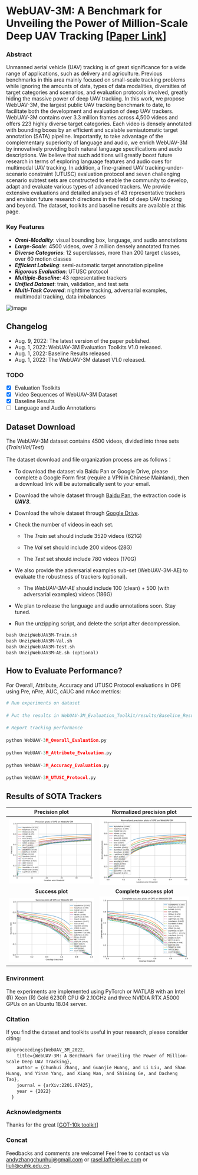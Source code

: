 # WebUAV-3M: A Benchmark for Unveiling the Power of Million-Scale Deep UAV Tracking [[Paper Link](https://arxiv.org/abs/2201.07425)]
### Abstract

Unmanned aerial vehicle (UAV) tracking is of great significance for a wide range of applications, such as delivery and agriculture. Previous benchmarks in this area mainly focused on small-scale tracking problems while ignoring the amounts of data, types of data modalities, diversities of target categories and scenarios, and evaluation protocols involved, greatly hiding the massive power of deep UAV tracking. In this work, we propose WebUAV-3M, the largest public UAV tracking benchmark to date, to facilitate both the development and evaluation of deep UAV trackers. WebUAV-3M contains over 3.3 million frames across 4,500 videos and offers 223 highly diverse target categories. Each video is densely annotated with bounding boxes by an efficient and scalable semiautomatic target annotation (SATA) pipeline. Importantly, to take advantage of the complementary superiority of language and audio, we enrich WebUAV-3M by innovatively providing both natural language specifications and audio descriptions. We believe that such additions will greatly boost future research in terms of exploring language features and audio cues for multimodal UAV tracking. In addition, a fine-grained UAV tracking-under-scenario constraint (UTUSC) evaluation protocol and seven challenging scenario subtest sets are constructed to enable the community to develop, adapt and evaluate various types of advanced trackers. We provide extensive evaluations and detailed analyses of 43 representative trackers and envision future research directions in the field of deep UAV tracking and beyond. The dataset, toolkits and baseline results are available at this page.

### Key Features
- ***Omni-Modality***: visual bounding box, language, and audio annotations
- ***Large-Scale***: 4500 videos, over 3 million densely annotated frames
- ***Diverse Categories***:  12 superclasses, more than 200 target classes, over 60 motion classes
- ***Efficient Labeling***: semi-automatic target annotation pipeline
- ***Rigorous Evaluation***: UTUSC protocol
- ***Multiple-Baseline***: 43 representative trackers
- ***Unified Dataset***: train, validation, and test sets
- ***Multi-Task Covered***: nighttime tracking, adversarial examples, multimodal tracking, data imbalances


![image](https://github.com/983632847/WebUAV-3M/blob/main/imgs/Representative_Videos.png)

## Changelog
- Aug. 9, 2022: The latest version of the paper published.
- Aug. 1, 2022: WebUAV-3M Evaluation Toolkits V1.0 released.
- Aug. 1, 2022: Baseline Results released.
- Aug. 1, 2022: The WebUAV-3M dataset V1.0 released.

### TODO
- [x] Evaluation Toolkits 
- [x] Video Sequences of WebUAV-3M Dataset
- [x] Baseline Results
- [ ] Language and Audio Annotations

## Dataset Download

The WebUAV-3M dataset contains 4500 videos, divided into three sets (*Train*/*Val*/*Test*)

The dataset download and file organization process are as follows：

- To download the dataset via Baidu Pan or Google Drive, please complete a Google Form first (require a VPN in Chinese Mainland), then a download link will be automatically sent to your email.
- Download the whole dataset through [Baidu Pan](https://docs.google.com/forms/d/e/1FAIpQLSe5Usq9VUSGjKollBCI1heln_o6u4SuiMcBRn_FNqp4v2d0Kw/viewform?usp=pp_url), the extraction code is ***UAV3***.
- Download the whole dataset through [Google Drive](https://docs.google.com/forms/d/e/1FAIpQLSe5Usq9VUSGjKollBCI1heln_o6u4SuiMcBRn_FNqp4v2d0Kw/viewform?usp=pp_url).

- Check the number of videos in each set.

  - The *Train* set should include 3520 videos (621G)

  - The *Val* set should include 200 videos (28G)

  - The *Test* set should include 780 videos (170G)

- We also provide the adversarial examples sub-set (WebUAV-3M-AE) to evaluate the robustness of trackers (optional).

  - The *WebUAV-3M-AE* should include 100 (clean) + 500 (with adversarial examples) videos (186G)

- We plan to release the language and audio annotations soon. Stay tuned.

- Run the unzipping script, and delete the script after decompression.

```
bash UnzipWebUAV3M-Train.sh
bash UnzipWebUAV3M-Val.sh
bash UnzipWebUAV3M-Test.sh
bash UnzipWebUAV3M-AE.sh (optional)
```

## How to Evaluate Performance?

For Overall, Attribute, Accuracy and UTUSC Protocol evaluations in OPE using Pre, nPre, AUC, cAUC and mAcc metrics:

```Python
# Run experiments on dataset

# Put the results in WebUAV-3M_Evaluation_Toolkit/results/Baseline_Results

# Report tracking performance

python WebUAV-3M_Overall_Evaluation.py

python WebUAV-3M_Attribute_Evaluation.py

python WebUAV-3M_Accuracy_Evaluation.py

python WebUAV-3M_UTUSC_Protocol.py
```

## Results of SOTA Trackers
|Precision plot|Normalized precision plot|
|:----:|:----:|
|![](./imgs/precision_plots_All.png)|![](./imgs/normalized_precision_plots_All.png)|
|**Success plot**|**Complete success plot**|
|![](./imgs/success_plots_All.png)|![](./imgs/complete_success_plots_All.png)|

### Environment

The experiments are implemented using PyTorch or MATLAB with an Intel (R) Xeon (R) Gold 6230R CPU @ 2.10GHz and three NVIDIA RTX A5000 GPUs on an Ubuntu 18.04 server.


### Citation

If you find the dataset and toolkits useful in your research, please consider citing:

    @inproceedings{WebUAV_3M_2022,
        title={WebUAV-3M: A Benchmark for Unveiling the Power of Million-Scale Deep UAV Tracking},
        author = {Chunhui Zhang, and Guanjie Huang, and Li Liu, and Shan Huang, and Yinan Yang, and Xiang Wan, and Shiming Ge, and Dacheng Tao},
        journal = {arXiv:2201.07425},
        year = {2022}
      }


### Acknowledgments
Thanks for the great [[GOT-10k toolkit](https://github.com/got-10k/toolkit)]

### Concat

Feedbacks and comments are welcome! Feel free to contact us via [andyzhangchunhui@gmail.com](mailto:andyzhangchunhui@gmail.com) or [rasel.laffel@live.com](mailto:rasel.laffel@live.com) or [liuli@cuhk.edu.cn](mailto:liuli@cuhk.edu.cn).
